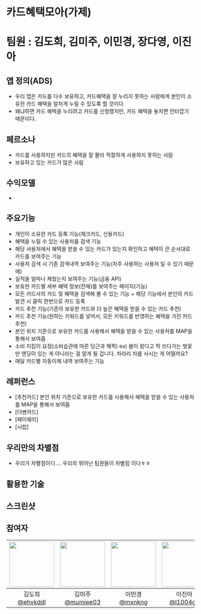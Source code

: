 # 카드혜택모아(가제)
# 팀원 : 김도희, 김미주, 이민경, 장다영, 이진아

## 앱 정의(ADS)
- 우리 앱은 카드를 다수 보유하고, 카드혜택을 잘 누리지 못하는 사람에게 본인이 소유한 카드 혜택을 알차게 누릴 수 있도록 할 것이다. 
- 왜냐하면 카드 혜택을 누리려고 카드를 신청했지만, 카드 혜택을 놓치면 안타깝기 때문이다.

## 페르소나
- 카드를 사용하지만 카드의 혜택을 잘 몰라 적절하게 사용하지 못하는 사람
- 보유하고 있는 카드가 많은 사람

## 수익모델
- 

## 주요기능
- 개인이 소유한 카드 등록 기능(체크카드, 신용카드)
- 혜택을 누릴 수 있는 사용처를 검색 기능
- 해당 사용처에서 혜택을 받을 수 있는 카드가 있는지 확인하고 혜택이 큰 순서대로 카드를 보여주는 기능
- 사용처 검색 시 기존 검색내역 보여주는 기능(자주 사용하는 사용처 일 수 있기 때문에)
- 실적을 얼마나 채웠는지 보여주는 기능(금융 API)
- 보유한 카드별 세부 혜택 정보(전체)를 보여주는 페이지(기능)
- 모든 카드사의 카드 및 혜택을 검색해 볼 수 있는 기능 + 해당 기능에서 본인의 카드 발견 시 클릭 한번으로 카드 등록
- 카드 추천 기능(기존의 보유한 카드와 더 높은 혜택을 받을 수 있는 카드 추천)
- 카드 추천 기능(원하는 키워드를 넣어서, 모든 키워드를 반영하는 혜택을 가진 카드 추천)
- 본인 위치 기준으로 보유한 카드를 사용해서 혜택을 받을 수 있는 사용처를 MAP을 통해서 보여줌
- 소비 지킴이 요정(소비습관에 따른 당근과 채찍)
  ex) 봄이 왔다고 막 쓰다가는 벚꽃만 엔딩이 있는 게 아니라는 걸 알게 될 겁니다.
      차라리 차를 사시는 게 어떨까요?
- 매달 카드별 자동이체 내역 보여주는 기능

## 레퍼런스
- [추천카드] 본인 위치 기준으로 보유한 카드를 사용해서 혜택을 받을 수 있는 사용처를 MAP을 통해서 보여줌
- [더쎈카드] 
- [페이웨이] 
- [시럽] 

## 우리만의 차별점
- 우리가 차별점이다.... 우리의 뛰어난 팀원들이 차별점 이다ㅎㅎ

## 활용한 기술

## 스크린샷

## 참여자
|<img width="120" src="https://avatars.githubusercontent.com/u/57763334?v=4">|<img width="120" src="https://avatars.githubusercontent.com/u/114036537?v=4">|<img width="120" src="https://avatars.githubusercontent.com/u/107797217?v=4">|<img width="120" src="https://avatars.githubusercontent.com/u/55937627?v=4">|<img width="120" src="https://avatars.githubusercontent.com/u/80445363?v=4">|
|:---:|:---:|:---:|:---:|:---:|
|김도희<br>[@ehvkddl](https://github.com/ehvkddl)|김미주<br>[@mumjee03](https://github.com/mumjee03)|이민경<br>[@mxnkng](https://github.com/mxnkng)|이진아<br>[@l1004ga](https://github.com/l1004ga)|장다영<br>[@Da01002](https://github.com/Da01002)|
